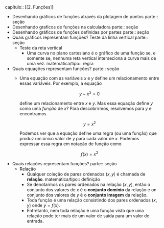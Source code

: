 capítulo:: [[2. Funções]]

- Desenhando gráficos de funções através da plotagem de pontos
  parte:: seção
- Desenhando graficos de funções na calculadora
  parte:: seção
- Desenhando gráficos de funções definidas por partes
  parte:: seção
- Quais gráficos representam funções? Teste da linha vertical
  parte:: seção
	- Teste da reta vertical
		- Uma curva no plano cartesiano é o gráfico de uma função se, e somente se, nenhuma reta vertical interseciona a curva mais de uma vez.
		  matemática/tipo:: regra
- Quais equações representam funções?
  parte:: seção
	- Uma equação com as variáveis  $x$ e $y$ define um relacionamento entre essas variáveis. Por exemplo, a equação
	  
	  $$
	  y - x^2 = 0
	  $$
	  
	  define um relacionamento entre $x$ e $y$. Mas essa equação define $y$ como uma *função* de $x$? Para descobrirmos, resolvemos para $y$ e encontramos
	  
	  $$
	  y = x^2
	  $$
	  
	  Podemos ver que a equação define uma regra (ou uma função) que produz um único valor de $y$ para cada valor de $x$. Podemos expressar essa regra em notação de função como
	  
	  $$
	  f(x) = x^2
	  $$
- Quais relações representam funções?
  parte:: seção
	- Relação
		- Qualquer coleção de pares ordenados $(x, y)$ é chamada de **relação**.
		  matemática/tipo:: definição
		- Se denotarmos os pares ordenados na relação $(x, y)$, então o conjunto dos valores de $x$ é o **conjunto domínio** da relação e on conjunto dos valores de $y$ é o **conjunto imagem** da relação.
		- Toda função é uma relação consistindo dos pares ordenados $(x, y)$ onde $y = f(x)$.
		- Entretanto, nem toda relação é uma função visto que uma relação pode ter mais de um valor de saída para um valor de entrada.